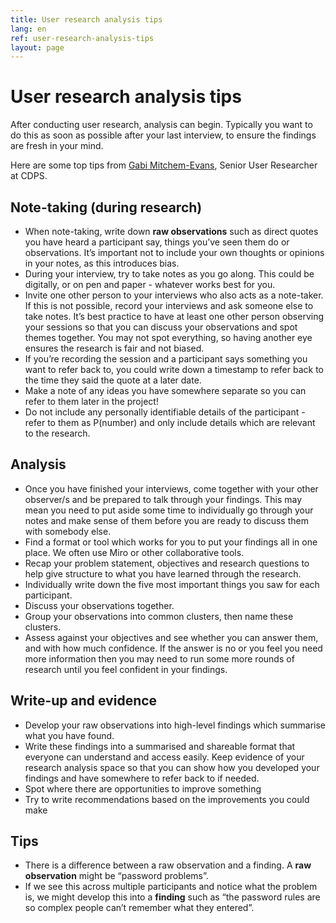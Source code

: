 ```yaml
---
title: User research analysis tips
lang: en
ref: user-research-analysis-tips
layout: page
---
```


# User research analysis tips

After conducting user research, analysis can begin. Typically you want to do this as soon as possible after your last interview, to ensure the findings are fresh in your mind.

Here are some top tips from [Gabi Mitchem-Evans](https://twitter.com/gabim_e), Senior User Researcher at CDPS.

## Note-taking (during research)

* When note-taking, write down **raw observations** such as direct quotes you have heard a participant say, things you’ve seen them do or observations. It’s important not to include your own thoughts or opinions in your notes, as this introduces bias.
* During your interview, try to take notes as you go along. This could be digitally, or on pen and paper - whatever works best for you.
* Invite one other person to your interviews who also acts as a note-taker. If this is not possible, record your interviews and ask someone else to take notes. It’s best practice to have at least one other person observing your sessions so that you can discuss your observations and spot themes together. You may not spot everything, so having another eye ensures the research is fair and not biased.  
* If you’re recording the session and a participant says something you want to refer back to, you could write down a timestamp to refer back to the time they said the quote at a later date. 
* Make a note of any ideas you have somewhere separate so you can refer to them later in the project! 
* Do not include any personally identifiable details of the participant - refer to them as P(number) and only include details which are relevant to the research.

## Analysis

* Once you have finished your interviews, come together with your other observer/s and be prepared to talk through your findings. This may mean you need to put aside some time to individually go through your notes and make sense of them before you are ready to discuss them with somebody else.
* Find a format or tool which works for you to put your findings all in one place. We often use Miro or other collaborative tools. 
* Recap your problem statement, objectives and research questions to help give structure to what you have learned through the research. 
* Individually write down the five most important things you saw for each participant.
* Discuss your observations together.
* Group your observations into common clusters, then name these clusters.
* Assess against your objectives and see whether you can answer them, and with how much confidence. If the answer is no or you feel you need more information then you may need to run some more rounds of research until you feel confident in your findings.

## Write-up and evidence

* Develop your raw observations into high-level findings which summarise what you have found.
* Write these findings into a summarised and shareable format that everyone can understand and access easily. 
Keep evidence of your research analysis space so that you can show how you developed your findings and have somewhere to refer back to if needed. 
* Spot where there are opportunities to improve something
* Try to write recommendations based on the improvements you could make

## Tips

* There is a difference between a raw observation and a finding. A **raw observation** might be “password problems”. 
* If we see this across multiple participants and notice what the problem is, we might develop this into a **finding** such as “the password rules are so complex people can’t remember what they entered”.

